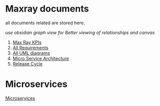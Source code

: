 # Maxray documents

all documents related are stored here.

*use obsidian graph view for Better viewing of relationships and canvas*

1. [Max Ray KPIs](/MaxRayKPIs.md)
2. [All Requirements](/Requirements/AllRequirements.md)
3. [All UML diagrams](/UMLs/UMLdiagrams.md)
4. [Micro Service Architecture](/MicroServiceArchitecture.md)
5. [Release Cycle](/ReleaseCycle.md)

# Microservices
[Microservices](/Microservices/MicroServices.md)